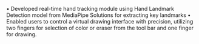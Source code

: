 • Developed real-time hand tracking module using Hand Landmark Detection model from MediaPipe Solutions for
 extracting key landmarks
• Enabled users to control a virtual drawing interface with precision, utilizing two fingers for selection of color or eraser
 from the tool bar and one finger for drawing.